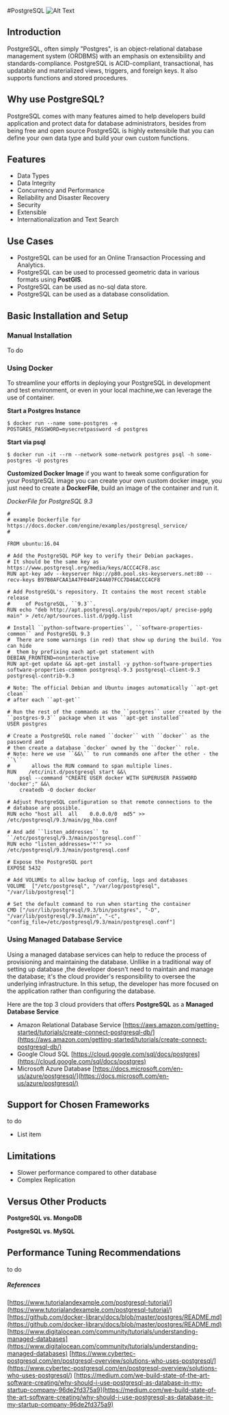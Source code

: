 
#PostgreSQL
![Alt Text](../.vuepress/public/postgresql-logo.png)


## Introduction
PostgreSQL, often simply "Postgres", is an object-relational database management system (ORDBMS) with an emphasis on extensibility and standards-compliance.
 PostgreSQL is ACID-compliant, transactional, has updatable and materialized views, triggers, and foreign keys. It also supports functions and stored procedures.
## Why use PostgreSQL?
PostgreSQL comes with many features aimed to help developers build application and protect data for database administrators, besides from being free and open source PostgreSQL is highly extensibile that you can define your own data type and build your own custom functions.
## Features

- Data Types
 - Data Integrity  
 - Concurrency and Performance
 - Reliability and Disaster Recovery
 - Security
 - Extensible
 - Internationalization and Text Search

## Use Cases
 - PostgreSQL can be used for an Online Transaction Processing and Analytics.
 - PostgreSQL can be used to processed geometric data in various formats using **PostGIS**.
 - PostgreSQL can be used as no-sql data store.
 - PostgreSQL can be used as a database consolidation.
## Basic Installation and Setup
###  Manual Installation 
To do

### Using Docker
To streamline your efforts in deploying your  PostgreSQL in development and test environment, or even in your local machine,we can leverage the use of container.  


**Start a Postgres Instance**
```
$ docker run --name some-postgres -e POSTGRES_PASSWORD=mysecretpassword -d postgres
```
**Start via psql**
```
$ docker run -it --rm --network some-network postgres psql -h some-postgres -U postgres
```
**Customized Docker Image**
if you want to tweak some configuration for your PostgreSQL image you can create your own custom docker image, you just need to create a **DockerFile**, build an image of the container and run it.

*DockerFile for PostgreSQL 9.3*
```
#
# example Dockerfile for https://docs.docker.com/engine/examples/postgresql_service/
#

FROM ubuntu:16.04

# Add the PostgreSQL PGP key to verify their Debian packages.
# It should be the same key as https://www.postgresql.org/media/keys/ACCC4CF8.asc
RUN apt-key adv --keyserver hkp://p80.pool.sks-keyservers.net:80 --recv-keys B97B0AFCAA1A47F044F244A07FCC7D46ACCC4CF8

# Add PostgreSQL's repository. It contains the most recent stable release
#     of PostgreSQL, ``9.3``.
RUN echo "deb http://apt.postgresql.org/pub/repos/apt/ precise-pgdg main" > /etc/apt/sources.list.d/pgdg.list

# Install ``python-software-properties``, ``software-properties-common`` and PostgreSQL 9.3
#  There are some warnings (in red) that show up during the build. You can hide
#  them by prefixing each apt-get statement with DEBIAN_FRONTEND=noninteractive
RUN apt-get update && apt-get install -y python-software-properties software-properties-common postgresql-9.3 postgresql-client-9.3 postgresql-contrib-9.3

# Note: The official Debian and Ubuntu images automatically ``apt-get clean``
# after each ``apt-get``

# Run the rest of the commands as the ``postgres`` user created by the ``postgres-9.3`` package when it was ``apt-get installed``
USER postgres

# Create a PostgreSQL role named ``docker`` with ``docker`` as the password and
# then create a database `docker` owned by the ``docker`` role.
# Note: here we use ``&&\`` to run commands one after the other - the ``\``
#       allows the RUN command to span multiple lines.
RUN    /etc/init.d/postgresql start &&\
    psql --command "CREATE USER docker WITH SUPERUSER PASSWORD 'docker';" &&\
    createdb -O docker docker

# Adjust PostgreSQL configuration so that remote connections to the
# database are possible.
RUN echo "host all  all    0.0.0.0/0  md5" >> /etc/postgresql/9.3/main/pg_hba.conf

# And add ``listen_addresses`` to ``/etc/postgresql/9.3/main/postgresql.conf``
RUN echo "listen_addresses='*'" >> /etc/postgresql/9.3/main/postgresql.conf

# Expose the PostgreSQL port
EXPOSE 5432

# Add VOLUMEs to allow backup of config, logs and databases
VOLUME  ["/etc/postgresql", "/var/log/postgresql", "/var/lib/postgresql"]

# Set the default command to run when starting the container
CMD ["/usr/lib/postgresql/9.3/bin/postgres", "-D", "/var/lib/postgresql/9.3/main", "-c", "config_file=/etc/postgresql/9.3/main/postgresql.conf"]
```
### Using Managed Database Service
Using a managed database services can help to reduce the process of provisioning and maintaining the database. Unllike in a traditional way of setting up database ,the developer doesn't need to maintain and manage the database; it's the cloud provider's responsibility to oversee the underlying infrastructure. In this setup, the developer has more focused on the application rather than configuring the database. 

Here are the top 3 cloud providers that offers **PostgreSQL** as a **Managed Database Service**
* Amazon Relational Database Service
	[https://aws.amazon.com/getting-started/tutorials/create-connect-postgresql-db/](https://aws.amazon.com/getting-started/tutorials/create-connect-postgresql-db/)
* Google Cloud SQL
	[https://cloud.google.com/sql/docs/postgres](https://cloud.google.com/sql/docs/postgres)
* Microsoft Azure Database
	[https://docs.microsoft.com/en-us/azure/postgresql/](https://docs.microsoft.com/en-us/azure/postgresql/)
  

## Support for Chosen Frameworks
to do
 - List item
## Limitations
 - Slower performance compared to other database
 - Complex Replication

## Versus Other Products
**PostgreSQL vs. MongoDB**



**PostgreSQL vs. MySQL**
## Performance Tuning Recommendations

to do








##### References
[https://www.tutorialandexample.com/postgresql-tutorial/](https://www.tutorialandexample.com/postgresql-tutorial/)
[https://github.com/docker-library/docs/blob/master/postgres/README.md](https://github.com/docker-library/docs/blob/master/postgres/README.md)
[https://www.digitalocean.com/community/tutorials/understanding-managed-databases](https://www.digitalocean.com/community/tutorials/understanding-managed-databases)
[https://www.cybertec-postgresql.com/en/postgresql-overview/solutions-who-uses-postgresql/](https://www.cybertec-postgresql.com/en/postgresql-overview/solutions-who-uses-postgresql/)
[https://medium.com/we-build-state-of-the-art-software-creating/why-should-i-use-postgresql-as-database-in-my-startup-company-96de2fd375a9](https://medium.com/we-build-state-of-the-art-software-creating/why-should-i-use-postgresql-as-database-in-my-startup-company-96de2fd375a9)
